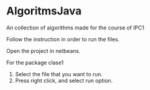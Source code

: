 # AlgoritmsJava
An collection of algorithms made for the course of IPC1

Follow the instruction in order to run the files.

Open the project in netbeans.

For the package clase1
1)	Select the file that you want to run.
2)	Press right click, and select run option.	


